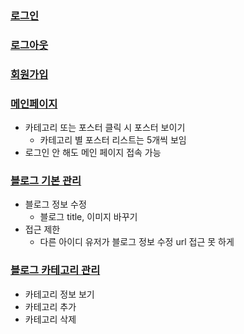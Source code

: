 ### [로그인](https://github.com/luster1031/JAVA_Expert_courses_Practice/blob/master/jblog/jblog03/login.md)
### [로그아웃](https://github.com/luster1031/JAVA_Expert_courses_Practice/blob/master/jblog/jblog03/logout.md)
### [회원가입](https://github.com/luster1031/JAVA_Expert_courses_Practice/blob/master/jblog/jblog03/join.md)
### [메인페이지](https://github.com/luster1031/JAVA_Expert_courses_Practice/blob/master/jblog/jblog03/BlogMain.md)
+ 카테고리 또는 포스터 클릭 시 포스터 보이기
    + 카테고리 별 포스터 리스트는 5개씩 보임
+ 로그인 안 해도 메인 페이지 접속 가능 
### [블로그 기본 관리](https://github.com/luster1031/JAVA_Expert_courses_Practice/blob/master/jblog/jblog03/basicAdmin.md)
+ 블로그 정보 수정
    + 블로그 title, 이미지 바꾸기
+ 접근 제한
    + 다른 아이디 유저가 블로그 정보 수정 url 접근 못 하게
### [블로그 카테고리 관리](https://github.com/luster1031/JAVA_Expert_courses_Practice/blob/master/jblog/jblog03/category-admin.md)
+ 카테고리 정보 보기
+ 카테고리 추가
+ 카테고리 삭제